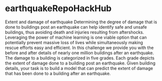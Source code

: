 # earthquakeRepoHackHub
Extent and damage of earthquake Determining the degree of damage that is done to buildings post an earthquake can help identify safe and unsafe buildings, thus avoiding death and injuries resulting from aftershocks. Leveraging the power of machine learning is one viable option that can potentially prevent massive loss of lives while simultaneously making rescue efforts easy and efficient. In this challenge we provide you with the before and after details of nearly one million buildings after an earthquake. The damage to a building is categorized in five grades. Each grade depicts the extent of damage done to a building post an earthquake. Given building details, your task is to build a model that can predict the extent of damage that has been done to a building after an earthquake.
